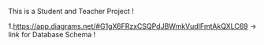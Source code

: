 This is a Student and Teacher Project !


1.https://app.diagrams.net/#G1gX6FRzxCSQPdJBWmkVudIFmtAkQXLC69 -> link for Database Schema !

